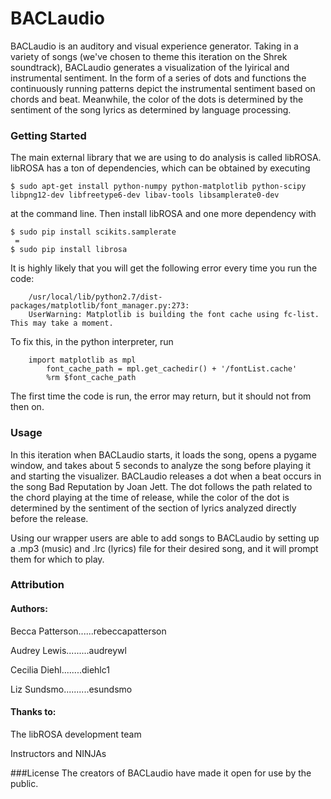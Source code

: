# BACLaudio
BACLaudio is an auditory and visual experience generator. Taking in a variety of songs (we've chosen to theme this iteration on the Shrek soundtrack), BACLaudio generates a visualization of the lyirical and instrumental sentiment. In the form of a series of dots and functions the continuously running patterns depict the instrumental sentiment based on chords and beat. Meanwhile, the color of the dots is determined by the sentiment of the song lyrics as determined by language processing. 
### Getting Started
The main external library that we are using to do analysis is called libROSA. libROSA has a ton of dependencies, which can be obtained by executing
```
$ sudo apt-get install python-numpy python-matplotlib python-scipy libpng12-dev libfreetype6-dev libav-tools libsamplerate0-dev
```
at the command line. Then install libROSA and one more dependency with
```
$ sudo pip install scikits.samplerate
 =
$ sudo pip install librosa
```
It is highly likely that you will get the following error every time you run the code:
```
	/usr/local/lib/python2.7/dist-packages/matplotlib/font_manager.py:273: 
	UserWarning: Matplotlib is building the font cache using fc-list. This may take a moment.
```
To fix this, in the python interpreter, run
```
	import matplotlib as mpl
        font_cache_path = mpl.get_cachedir() + '/fontList.cache'
        %rm $font_cache_path
```
The first time the code is run, the error may return, but it should not from then on.


### Usage
In this iteration when BACLaudio starts, it loads the song, opens a pygame window, and takes about 5 seconds to analyze the song before playing it and starting the visualizer. BACLaudio releases a dot when a beat occurs in the song Bad Reputation by Joan Jett. The dot follows the path related to the chord playing at the time of release, while the color of the dot is determined by the sentiment of the section of lyrics analyzed directly before the release. 

Using our wrapper users are able to add songs to BACLaudio by setting up a .mp3 (music) and .lrc (lyrics) file for their desired song, and it will prompt them for which to play.


### Attribution
#### Authors:
Becca Patterson......rebeccapatterson

Audrey Lewis.........audreywl

Cecilia Diehl........diehlc1 

Liz Sundsmo..........esundsmo

#### Thanks to:

The libROSA development team

Instructors and NINJAs

###License
The creators of BACLaudio have made it open for use by the public. 


